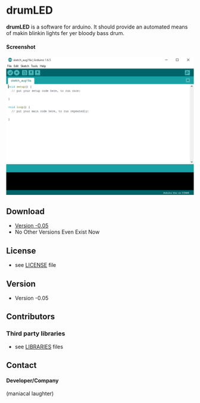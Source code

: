 drumLED
======
**drumLED** is a software for arduino. It should provide an automated means of
makin blinkin lights fer yer bloody bass drum.

#### Screenshot
![No screenshot](https://github.com/js0000/drumLED/blob/master/screenshot.png "no screenshot")

## Download
* [Version -0.05](https://github.com/js0000/drumLED/archive/master.zip)
* No Other Versions Even Exist Now

## License 
* see [LICENSE](https://github.com/js0000/drumLED/blob/master/LICENSE) file

## Version 
* Version -0.05 

## Contributors
### Third party libraries
* see [LIBRARIES](https://github.com/js0000/drumLED/blob/master/LIBRARIES.md) files

## Contact
#### Developer/Company
(maniacal laughter)

